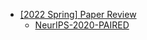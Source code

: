 * [\[2022 Spring\] Paper Review](paper-review/README.md) 
    * [NeurIPS-2020-PAIRED](paper-review/2022-spring/neurips-2020-paired.md)
